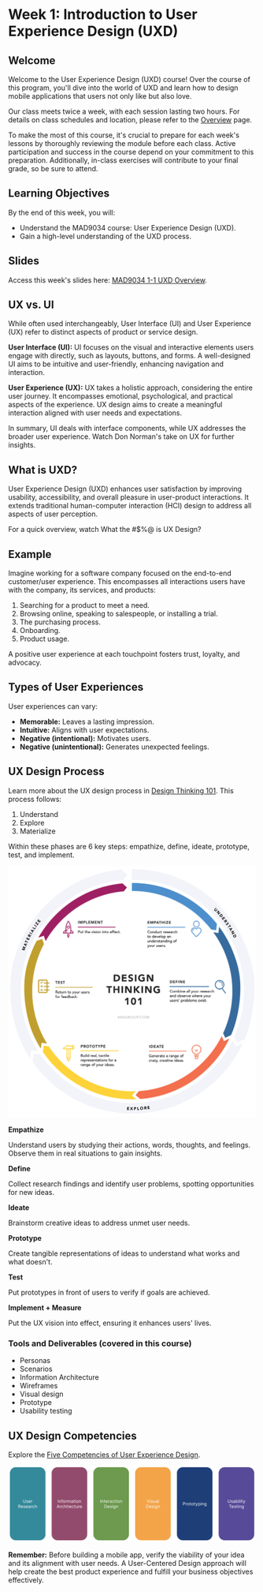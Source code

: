 # Week 1: Introduction to User Experience Design (UXD)

## Welcome

Welcome to the User Experience Design (UXD) course! Over the course of this program, you'll dive into the world of UXD and learn how to design mobile applications that users not only like but also
love.

Our class meets twice a week, with each session lasting two hours. For details on class schedules and location, please refer to the [Overview](../../overview/README.md) page.

To make the most of this course, it's crucial to prepare for each week's lessons by thoroughly reviewing the module before each class. Active participation and success in the course depend on your
commitment to this preparation. Additionally, in-class exercises will contribute to your final grade, so be sure to attend.

## Learning Objectives

By the end of this week, you will:

- Understand the MAD9034 course: User Experience Design (UXD).
- Gain a high-level understanding of the UXD process.

## Slides

Access this week's slides here: [MAD9034 1-1 UXD Overview](https://drive.google.com/file/d/1NAhD92Dual_1jFTyOOTE6b6zQpxH6etP/view?usp=sharing).

## UX vs. UI

While often used interchangeably, User Interface (UI) and User Experience (UX) refer to distinct aspects of product or service design.

**User Interface (UI):** UI focuses on the visual and interactive elements users engage with directly, such as layouts, buttons, and forms. A well-designed UI aims to be intuitive and user-friendly,
enhancing navigation and interaction.

**User Experience (UX):** UX takes a holistic approach, considering the entire user journey. It encompasses emotional, psychological, and practical aspects of the experience. UX design aims to create
a meaningful interaction aligned with user needs and expectations.

In summary, UI deals with interface components, while UX addresses the broader user experience. Watch Don Norman's take on UX for further insights.

<YouTube
  title="Don Norman: The term UX"
  url="https://www.youtube.com/embed/9BdtGjoIN4E?si=-PaS2xXu_3a0cC_R"
/>

## What is UXD?

User Experience Design (UXD) enhances user satisfaction by improving usability, accessibility, and overall pleasure in user-product interactions. It extends traditional human-computer interaction
(HCI) design to address all aspects of user perception.

For a quick overview, watch What the #\$%@ is UX Design?

<YouTube
  title="What the #$%@ is UX Design?"
  url="https://www.youtube.com/embed/Ovj4hFxko7c?si=LWPGlzNstKo9wyTK"
/>

## Example

Imagine working for a software company focused on the end-to-end customer/user experience. This encompasses all interactions users have with the company, its services, and products:

1. Searching for a product to meet a need.
2. Browsing online, speaking to salespeople, or installing a trial.
3. The purchasing process.
4. Onboarding.
5. Product usage.

A positive user experience at each touchpoint fosters trust, loyalty, and advocacy.

## Types of User Experiences

User experiences can vary:

- **Memorable:** Leaves a lasting impression.
- **Intuitive:** Aligns with user expectations.
- **Negative (intentional):** Motivates users.
- **Negative (unintentional):** Generates unexpected feelings.

## UX Design Process

Learn more about the UX design process in [Design Thinking 101](https://www.nngroup.com/articles/design-thinking/). This process follows:

1. Understand
2. Explore
3. Materialize

Within these phases are 6 key steps: empathize, define, ideate, prototype, test, and implement.

![UX Design Process](./UXD.png)

**Empathize**

Understand users by studying their actions, words, thoughts, and feelings. Observe them in real situations to gain insights.

**Define**

Collect research findings and identify user problems, spotting opportunities for new ideas.

**Ideate**

Brainstorm creative ideas to address unmet user needs.

**Prototype**

Create tangible representations of ideas to understand what works and what doesn't.

**Test**

Put prototypes in front of users to verify if goals are achieved.

**Implement + Measure**

Put the UX vision into effect, ensuring it enhances users' lives.

### Tools and Deliverables (covered in this course)

- Personas
- Scenarios
- Information Architecture
- Wireframes
- Visual design
- Prototype
- Usability testing

## UX Design Competencies

Explore the [Five Competencies of User Experience Design](https://www.uxmatters.com/mt/archives/2007/11/the-five-competencies-of-user-experience-design.php).

![UX Design Competencies](./ux-design-competencies.png)

**Remember:** Before building a mobile app, verify the viability of your idea and its alignment with user needs. A User-Centered Design approach will help create the best product experience and
fulfill your business objectives effectively.

